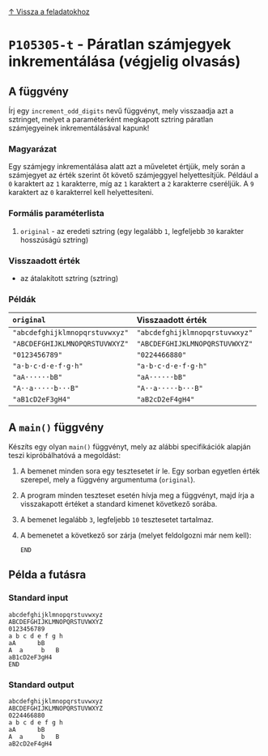 
[↑ Vissza a feladatokhoz](./README.md)

# `P105305-t` - Páratlan számjegyek inkrementálása (végjelig olvasás)

## A függvény

Írj egy `increment_odd_digits` nevű függvényt, mely visszaadja azt a sztringet, melyet a paraméterként megkapott sztring páratlan számjegyeinek inkrementálásával kapunk!

### Magyarázat
Egy számjegy inkrementálása alatt azt a műveletet értjük, mely során a számjegyet az érték szerint őt követő számjeggyel helyettesítjük. Például a `0` karaktert az `1` karakterre, míg az `1` karaktert a `2` karakterre cseréljük. A `9` karaktert az `0` karakterrel kell helyettesíteni.

### Formális paraméterlista

1. `original` - az eredeti sztring (egy legalább `1`, legfeljebb `30` karakter hosszúságú sztring)

### Visszaadott érték

* az átalakított sztring (sztring)

### Példák

| `original` | Visszaadott érték | 
| :--- | :-- | 
| `"abcdefghijklmnopqrstuvwxyz"` | `"abcdefghijklmnopqrstuvwxyz"` | 
| `"ABCDEFGHIJKLMNOPQRSTUVWXYZ"` | `"ABCDEFGHIJKLMNOPQRSTUVWXYZ"` | 
| `"0123456789"` | `"0224466880"` | 
| `"a·b·c·d·e·f·g·h"` | `"a·b·c·d·e·f·g·h"` | 
| `"aA······bB"` | `"aA······bB"` | 
| `"A··a·····b···B"` | `"A··a·····b···B"` | 
| `"aB1cD2eF3gH4"` | `"aB2cD2eF4gH4"` | 

## A `main()` függvény

Készíts egy olyan `main()` függvényt, mely az alábbi specifikációk alapján teszi kipróbálhatóvá a megoldást:

1. A bemenet minden sora egy tesztesetet ír le. Egy sorban egyetlen érték szerepel, mely a függvény argumentuma (`original`).
1. A program minden teszteset esetén hívja meg a függvényt, majd írja a visszakapott értéket a standard kimenet következő sorába.
1. A bemenet legalább `3`, legfeljebb `10` tesztesetet tartalmaz.
1. A bemenetet a következő sor zárja (melyet feldolgozni már nem kell):

	```
	END
	```

## Példa a futásra

### Standard input

```
abcdefghijklmnopqrstuvwxyz
ABCDEFGHIJKLMNOPQRSTUVWXYZ
0123456789
a b c d e f g h
aA      bB
A  a     b   B
aB1cD2eF3gH4
END
```

### Standard output

```
abcdefghijklmnopqrstuvwxyz
ABCDEFGHIJKLMNOPQRSTUVWXYZ
0224466880
a b c d e f g h
aA      bB
A  a     b   B
aB2cD2eF4gH4
```